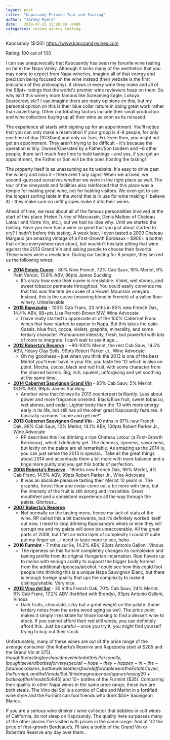 ```yaml
---
layout: post
title:  "Kapcsandy Private Tour and Tasting"
author: "Jeremy Myers"
date:   2018-07-21 15:20:00 -0400
categories: review winery tasting
---
```

Kapcsandy ($150): <https://www.kapcsandywines.com>

Rating: 100 out of 100

I can say unequivocally that Kapcsandy has been my favorite wine tasting so far in the Napa Valley.  Although it lacks many of the aesthetics that you may come to expect from Napa wineries, imagine all of that energy and precision being focused on the wine instead (their website is the first indication of this philosophy).  It shows in every wine they make and all of the 98pt+ ratings that the world's premier wine reviewers heap on them.  So why isn’t this winery more famous like Screaming Eagle, Lokoya, Scarecrow, etc?  I can imagine there are many opinions on this, but my personal opinion on this is their blue collar nature in doing great work rather than advertising.  Other contributing factors include their small production and wine collectors buying up all their wine as soon as its released.

The experience all starts with signing up for an appointment.  You’ll notice that you can only make a reservation if your group is 4-8 people, for only one time of day (10:30am) and only on Tues-Fri.  Even then, you might not get an appointment.  They aren't trying to be difficult - it's because the operation is tiny.  Owned/Operated by a Father/Son tandem and ~6 other people, there isn’t much free time to hold tastings – and yes, if you get an appointment, the Father or Son will be the ones hosting the tasting!

The property itself is as unassuming as its website.  It's easy to drive past the winery and miss it – there aren't any signs!  When we arrived, we second-guessed ourselves whether we were in the right place as well.  The tour of the vineyards and facilities also reinforced that this place was a temple for making great wine, not for hosting visitors.  We even got to see the longest sorting table in the world that is in use for wine making (I believe it) - they make sure no unfit grapes make it into their wines.

Ahead of time, we read about all of the famous personalities involved at the start of this place (Helen Turley of Marcassin, Denis Malbec of Chateau Latour and Notre Vin, etc.), but we had no idea why.  Until we started the tasting.  Have you ever had a wine so good that you just about started to cry?  I hadn't before this tasting.  A week later, I even tasted a 2009 Chateau Margaux (an amazing vintage of a First-Growth Bordeaux - $900+ a bottle) that critics everywhere rave about, but wouldn't hesitate pitting that wine against the 2013 Grand Vin and asking people to choose their favorite.  These wines were a revelation.  During our tasting for 8 people, they served us the following wines:

* [**2014 Estate Cuvee**](https://www.kapcsandywines.com/wines/All-Wines/2014-Estate-Cuv-e) - 80% New French, 72% Cab Sauv, 19% Merlot, 9% Petit Verdot, 13.8% ABV, 96pts James Suckling
  * It’s crazy how even their cuvee is irresistible.  Violet, wet stones, and sweet tobacco permeate throughout.  You could easily convince me that this was the tete de cuvee of a Howell Mountain vineyard.  Instead, this is the cuvee (meaning blend in French) of a valley floor winery.  Unbelievable
* [**2015 Rapszodia**](https://www.kapcsandywines.com/wines/All-Wines/2015-Rapszodia) - 100% Cab Franc, 20 mths in 85% new French Oak, 14.4% ABV, 98+pts Lisa Perrotti-Brown MW, Wine Advocate
  * I have really started to appreciate all of the 100% Cabernet Franc wines that have started to appear in Napa.  But this takes the cake.  Cassis, blue fruit, cocoa, violets, graphite, minerality, and some tertiary character.  Pronounced intensity, fresh, but powerful with lots of room to integrate.  I can't wait to see it age...
* [**2012 Roberta’s Reserve**](https://www.kapcsandywines.com/wines/All-Wines/2012-Roberta-s-Reserve) - ~90-100% Merlot, the rest Cab Sauv, 14.5% ABV, Heavy Clay Soils, 99pts Robert Parker Jr., Wine Advocate
  * Oh my goodness – just when you think the 2013 is one of the best Merlot you’ll ever have in your life, you taste the ’12 which is also on point.  Mocha, cocoa, black and red fruit, with some character from the charred barrels.  Big, rich, opulent, unforgiving and yet soothing at the same time.
* [**2014 Cabernet Sauvignon Grand Vin**](https://www.kapcsandywines.com/wines/All-Wines/2014-Cabernet-Sauvignon-Grand-Vin) - 95% Cab Sauv, 5% Merlot, 13.9% ABV, 99pts James Suckling
  * Another wine that follows its 2013 counterpart brilliantly.  Less about power and more fragrance oriented.  Black/Blue fruit, sweet tobacco, wet stones, and cedar.  Lighter body than the ’13 with more energy early in its life, but still has all the other great Kapcsandy features.  It basically screams “come and get me!”
* **2013 Cabernet Sauvignon Grand Vin** - 20 mths in 97% new French Oak, 88% Cab Sauv, 12% Merlot, 14.1% ABV, 100pts Robert Parker Jr., Wine Advocate
  * RP describes this like drinking a ripe Chateau Latour (a First-Growth Bordeaux), which I definitely get.  The richness, ripeness, savoriness, but levity on the palate are all remarkable.  As amazing as the 2014 is, you can just sense the 2013 is special...  Take all the great things about 2014 and accentuate them a bit more with more balance and a tinge more purity and you get this bottle of perfection.
* [**2008 Roberta’s Reserve**](https://www.kapcsandywines.com/wines/All-Wines/2008-Roberta-s-Reserve) - 18mths new French Oak, 96% Merlot, 4% Cab Franc, 14.5% ABV, 99pts Robert Parker Jr., Wine Advocate
  * It was an absolute pleasure tasting their Merlot 10 years in.  The graphite, forest floor and cedar come out a bit more with time, but the intensity of the fruit is still strong and irresistible.  Great mouthfeel and a consistent experience all the way through the palate.  Glorious...
* [**2007 Roberta’s Reserve**](https://www.kapcsandywines.com/wines/All-Wines/2007-Roberta-s-Reserve)
  * Not normally on the tasting menu, hence my lack of stats of the wine.  RP called this a bit backwards, but it’s definitely worked itself out now.  I need to stop drinking Kapcsandy’s wines or else they will corrupt me and my palate will soon be unrecoverable.  All the great parts of 2008, but I felt an extra layer of complexity I couldn’t quite put my finger on...  I need to taste more to see, haha.
* **2016 Furmint** - 7 mths sur lie, 14.2% ABV, 90pts Antonio Galloni, Vinous
  * The ripeness on this furmint completely changes its complexion and tasting profile from its original Hungarian incarnation.  Ripe flavors up to melon with enough acidity to support the bigger body formed from the additional ripeness/alcohol.  I could see how this could fool people into thinking this is a unique Napa Sauvignon Blanc, but there is enough foreign quality that ups the complexity to make it distinguishable.  Very nice.
* [**2013 Vino del Sol**](https://www.kapcsandywines.com/wines/All-Wines/2010-Vino-del-Sol) - 30 mths French Oak, 70% Cab Sauv, 24% Merlot, 6% Cab Franc, 17.2% ABV (fortified with Brandy), 93pts Antonio Galloni, Vinous
  * Dark fruits, chocolate, silky but a great weight on the palate.  Some tertiary notes from the extra wood aging as well.  The price point makes it simply irresistible for those looking to find a dessert wine to stock.  If you cannot afford their red still wines, you can definitely afford this.  Just be careful – once you try it, you might find yourself trying to buy out their stock.

Unfortunately, many of these wines are out of the price range of the average consumer (the Roberta’s Reserve and Rapszodia start at $285 and the Grand Vin at $375), though the tasting fee should have hinted at this.  Personally, I bought several bottles for very special I-hope-they-happen-in-the-future occasions, but the wines others found affordable were the Estate Cuvee, the Furmint, and the Vino del Sol.  I think my group ended up purchasing 20+ bottles of the Vino del Sol ($45) and 10+ bottles of the Furmint ($35).  Comparing their quality to other Napa wines in the same price range, these two are both steals.  The Vino del Sol is a combo of Cabs and Merlot in a fortified wine style and the Furmint can fool friends who drink $50+ Sauvignon Blancs.

If you are a serious wine drinker / wine collector that dabbles in cult wines of California, do not sleep on Kapcsandy.  The quality here surpasses many of the other places I’ve visited with prices in the same range.  And at 1/2 the price of first-growth Bordeaux’s, I’ll take a bottle of the Grand Vin or Roberta’s Reserve any day over them..
